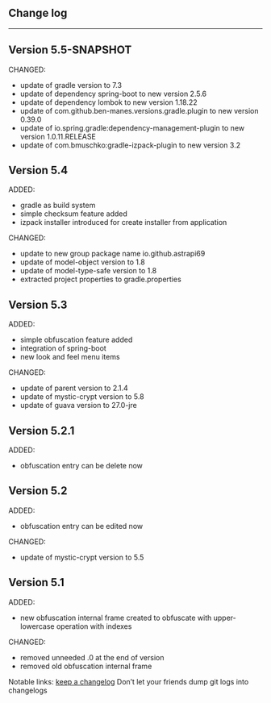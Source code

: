 ## Change log
----------------------

Version 5.5-SNAPSHOT
-------------

CHANGED:

- update of gradle version to 7.3
- update of dependency spring-boot to new version 2.5.6
- update of dependency lombok to new version 1.18.22
- update of com.github.ben-manes.versions.gradle.plugin to new version 0.39.0
- update of io.spring.gradle:dependency-management-plugin to new version 1.0.11.RELEASE
- update of com.bmuschko:gradle-izpack-plugin to new version 3.2

Version 5.4
-------------

ADDED:

- gradle as build system
- simple checksum feature added
- izpack installer introduced for create installer from application

CHANGED:

- update to new group package name io.github.astrapi69
- update of model-object version to 1.8
- update of model-type-safe version to 1.8
- extracted project properties to gradle.properties

Version 5.3
-------------

ADDED:

- simple obfuscation feature added
- integration of spring-boot
- new look and feel menu items


CHANGED:

- update of parent version to 2.1.4
- update of mystic-crypt version to 5.8
- update of guava version to 27.0-jre

Version 5.2.1
-------------

ADDED:

- obfuscation entry can be delete now

Version 5.2
-------------

ADDED:

- obfuscation entry can be edited now

CHANGED:

- update of mystic-crypt version to 5.5

Version 5.1
-------------

ADDED:

- new obfuscation internal frame created to obfuscate with upper- lowercase operation with indexes

CHANGED:

- removed unneeded .0 at the end of version
- removed old obfuscation internal frame


Notable links:
[keep a changelog](http://keepachangelog.com/en/1.0.0/) Don’t let your friends dump git logs into changelogs
